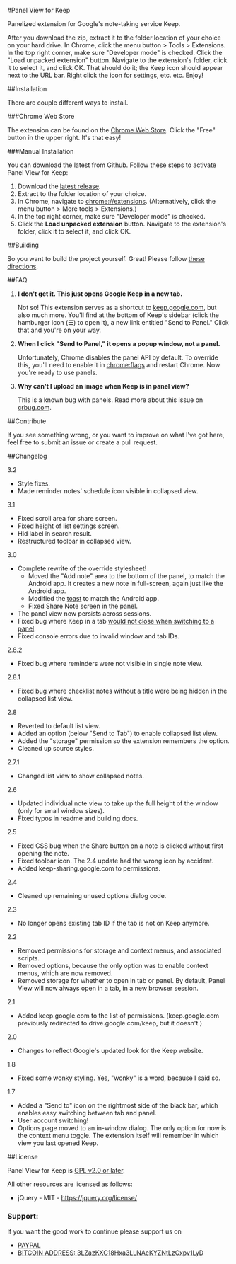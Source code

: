 #Panel View for Keep

Panelized extension for Google's note-taking service Keep.

After you download the zip, extract it to the folder location of your choice on your hard drive.
In Chrome, click the menu button > Tools > Extensions. In the top right corner, make sure "Developer mode" is checked. Click the "Load unpacked extension" button. Navigate to the extension's folder, click it to select it, and click OK.
That should do it; the Keep icon should appear next to the URL bar. Right click the icon for settings, etc. etc.
Enjoy!

##Installation

There are couple different ways to install.

###Chrome Web Store

The extension can be found on the [Chrome Web Store](https://chrome.google.com/webstore/detail/panel-view-for-keep/jccocffecajimkdjgfpjhlpiimcnadhb). Click the "Free" button in the upper right. It's that easy!

###Manual Installation

You can download the latest from Github. Follow these steps to activate Panel View for Keep:

1. Download the [latest release](https://github.com/peiche/PanelViewKeep/releases).
2. Extract to the folder location of your choice.
3. In Chrome, navigate to [chrome://extensions](chrome://extensions). (Alternatively, click the menu button > More tools > Extensions.)
4. In the top right corner, make sure "Developer mode" is checked.
5. Click the **Load unpacked extension** button. Navigate to the extension's folder, click it to select it, and click OK.

##Building

So you want to build the project yourself. Great! Please follow [these directions](building.md).

##FAQ

1. **I don't get it. This just opens Google Keep in a new tab.**

   Not so! This extension serves as a shortcut to [keep.google.com](http://keep.google.com), but also much more. You'll find at the bottom of Keep's sidebar (click the hamburger icon (☰) to open it), a new link entitled "Send to Panel." Click that and you're on your way.

2. **When I click "Send to Panel," it opens a popup window, not a panel.**

   Unfortunately, Chrome disables the panel API by default. To override this, you'll need to enable it in [chrome:flags](chrome://flags/#enable-panels) and restart Chrome. Now you're ready to use panels.

3. **Why can't I upload an image when Keep is in panel view?**

   This is a known bug with panels. Read more about this issue on [crbug.com](https://code.google.com/p/chromium/issues/detail?id=463367&q=panel%20upload&colspec=ID%20Pri%20M%20Stars%20ReleaseBlock%20Cr%20Status%20Owner%20Summary%20OS%20Modified).

##Contribute

If you see something wrong, or you want to improve on what I've got here, feel free to submit an issue or create a pull request.

##Changelog

3.2
- Style fixes.
- Made reminder notes' schedule icon visible in collapsed view.

3.1
- Fixed scroll area for share screen.
- Fixed height of list settings screen.
- Hid label in search result.
- Restructured toolbar in collapsed view.

3.0
- Complete rewrite of the override stylesheet!
  - Moved the "Add note" area to the bottom of the panel, to match the Android app. It creates a new note in full-screen, again just like the Android app.
  - Modified the [toast](https://www.google.com/design/spec/components/snackbars-toasts.html) to match the Android app.
  - Fixed Share Note screen in the panel.
- The panel view now persists across sessions.
- Fixed bug where Keep in a tab [would not close when switching to a panel](http://eichefam.net/2015/08/24/on-tab-detachment-and-reattachment/).
- Fixed console errors due to invalid window and tab IDs.

2.8.2
- Fixed bug where reminders were not visible in single note view.

2.8.1
- Fixed bug where checklist notes without a title were being hidden in the collapsed list view.

2.8
- Reverted to default list view.
- Added an option (below "Send to Tab") to enable collapsed list view.
- Added the "storage" permission so the extension remembers the option.
- Cleaned up source styles.

2.7.1
- Changed list view to show collapsed notes.

2.6
- Updated individual note view to take up the full height of the window (only for small window sizes).
- Fixed typos in readme and building docs.

2.5
- Fixed CSS bug when the Share button on a note is clicked without first opening the note.
- Fixed toolbar icon. The 2.4 update had the wrong icon by accident.
- Added keep-sharing.google.com to permissions.

2.4
- Cleaned up remaining unused options dialog code.

2.3
- No longer opens existing tab ID if the tab is not on Keep anymore.

2.2
- Removed permissions for storage and context menus, and associated scripts.
- Removed options, because the only option was to enable context menus, which are now removed.
- Removed storage for whether to open in tab or panel. By default, Panel View will now always open in a tab, in a new browser session.

2.1
- Added keep.google.com to the list of permissions. (keep.google.com previously redirected to drive.google.com/keep, but it doesn't.)

2.0
- Changes to reflect Google's updated look for the Keep website.

1.8
- Fixed some wonky styling. Yes, "wonky" is a word, because I said so.

1.7
- Added a "Send to" icon on the rightmost side of the black bar, which enables easy switching between tab and panel.
- User account switching!
- Options page moved to an in-window dialog. The only option for now is the context menu toggle. The extension itself will remember in which view you last opened Keep.

##License

Panel View for Keep is [GPL v2.0 or later](LICENSE.txt).

All other resources are licensed as follows:

* jQuery - MIT - https://jquery.org/license/

### Support:

If you want the good work to continue please support us on

* [PAYPAL](https://www.paypal.me/ishandutta2007)
* [BITCOIN ADDRESS: 3LZazKXG18Hxa3LLNAeKYZNtLzCxpv1LyD](https://www.coinbase.com/join/5a8e4a045b02c403bc3a9c0c)
